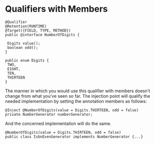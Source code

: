 Qualifiers with Members
========

```
@Qualifier
@Retention(RUNTIME)
@Target({FIELD, TYPE, METHOD})
public @interface NumberOfDigits {
 
 Digits value();
 boolean odd();
}
 
public enum Digits {
 TWO,
 EIGHT,
 TEN,
 THIRTEEN
}
```

The manner in which you would use this qualifier with members doesn’t change from what you’ve seen so far. 
The injection point will qualify the needed implementation by setting the annotation members as follows:

```
@Inject @NumberOfDigits(value = Digits.THIRTEEN, odd = false)
private NumberGenerator numberGenerator;
```

And the concerned implementation will do the same.
```
@NumberOfDigits(value = Digits.THIRTEEN, odd = false)
public class IsbnEvenGenerator implements NumberGenerator {...} 
```


